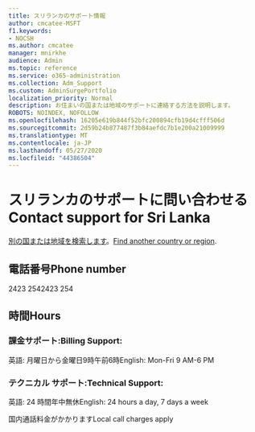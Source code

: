 ```yaml
---
title: スリランカのサポート情報
author: cmcatee-MSFT
f1.keywords:
- NOCSH
ms.author: cmcatee
manager: mnirkhe
audience: Admin
ms.topic: reference
ms.service: o365-administration
ms.collection: Adm_Support
ms.custom: AdminSurgePortfolio
localization_priority: Normal
description: お住まいの国または地域のサポートに連絡する方法を説明します。
ROBOTS: NOINDEX, NOFOLLOW
ms.openlocfilehash: 16205e619b844f52bfc200894cfb19d4cfff506d
ms.sourcegitcommit: 2d59b24b877487f3b84aefdc7b1e200a21009999
ms.translationtype: MT
ms.contentlocale: ja-JP
ms.lasthandoff: 05/27/2020
ms.locfileid: "44386504"
---
```

# <a name="contact-support-for-sri-lanka"></a><span data-ttu-id="87219-103">スリランカのサポートに問い合わせる</span><span class="sxs-lookup"><span data-stu-id="87219-103">Contact support for Sri Lanka</span></span>

<span data-ttu-id="87219-104">[別の国または地域を検索します](../contact-support-for-business-products.md)。</span><span class="sxs-lookup"><span data-stu-id="87219-104">[Find another country or region](../contact-support-for-business-products.md).</span></span>

## <a name="phone-number"></a><span data-ttu-id="87219-105">電話番号</span><span class="sxs-lookup"><span data-stu-id="87219-105">Phone number</span></span>
<span data-ttu-id="87219-106">2423 254</span><span class="sxs-lookup"><span data-stu-id="87219-106">2423 254</span></span>

## <a name="hours"></a><span data-ttu-id="87219-107">時間</span><span class="sxs-lookup"><span data-stu-id="87219-107">Hours</span></span>
### <a name="billing-support"></a><span data-ttu-id="87219-108">課金サポート:</span><span class="sxs-lookup"><span data-stu-id="87219-108">Billing Support:</span></span>

<span data-ttu-id="87219-109">英語: 月曜日から金曜日9時午前6時</span><span class="sxs-lookup"><span data-stu-id="87219-109">English: Mon-Fri 9 AM-6 PM</span></span>

### <a name="technical-support"></a><span data-ttu-id="87219-110">テクニカル サポート:</span><span class="sxs-lookup"><span data-stu-id="87219-110">Technical Support:</span></span>

<span data-ttu-id="87219-111">英語: 24 時間年中無休</span><span class="sxs-lookup"><span data-stu-id="87219-111">English: 24 hours a day, 7 days a week</span></span>

<span data-ttu-id="87219-112">国内通話料金がかかります</span><span class="sxs-lookup"><span data-stu-id="87219-112">Local call charges apply</span></span>
